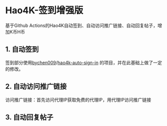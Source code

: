 # Hao4K-签到增强版
基于Github Actions的Hao4K自动签到、自动访问推广链接、自动回复帖子，增加K币H币

## 1. 自动签到
签到部分使用[bychen009](https://github.com/bychen009)/[hao4k-auto-sign-in](https://github.com/bychen009/hao4k-auto-sign-in)
的项目，并在此基础上做了一定的修改。

## 2. 自动访问推广链接
访问推广链接：首先访问代理IP获取免费的代理IP，用代理IP访问推广链接
## 3. 自动回复帖子
